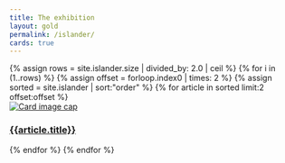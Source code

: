 ```yaml
---
title: The exhibition
layout: gold
permalink: /islander/
cards: true
---
```

<div class="container mb-3">
  <div class="row">
{% assign rows = site.islander.size | divided_by: 2.0 | ceil %}
{% for i in (1..rows) %}
{% assign offset = forloop.index0 | times: 2 %}
{% assign sorted = site.islander | sort:"order" %}
    {% for article in sorted limit:2 offset:offset %}
    <div class="col-md-4 mb-3">
      <div class="card h-100" >
        <a href="{{ article.url }}" class="stretched-link">
          <img class="card-img-top" src="{{site.baseurl}}{{article.image}}" alt="Card image cap" />
        </a>
        <div class="card-body">
          <h3 class="lead mt-2">
            <a href="{{ article.url }}" class="stretched-link">{{article.title}}</a>
          </h3>
        </div>
      </div>
    </div>
    {% endfor %}
  {% endfor %}
  </div>
</div>
